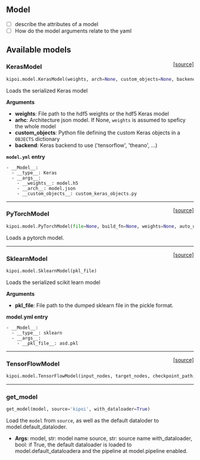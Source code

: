 ## Model

- [ ] describe the attributes of a model
- [ ] How do the model arguments relate to the yaml

## Available models

<span style="float:right;">[[source]](https://github.com/kipoi/kipoi/blob/master/kipoi/model.py#L159)</span>
### KerasModel

```python
kipoi.model.KerasModel(weights, arch=None, custom_objects=None, backend=None)
```

Loads the serialized Keras model

__Arguments__

- __weights__: File path to the hdf5 weights or the hdf5 Keras model
- __arhc__: Architecture json model. If None, `weights` is
assumed to speficy the whole model
- __custom_objects__: Python file defining the custom Keras objects
in a `OBJECTS` dictionary
- __backend__: Keras backend to use ('tensorflow', 'theano', ...)


__`model.yml` entry__


```
- __Model__:
  - __type__: Keras
  - __args__:
	- __weights__: model.h5
	- __arch__: model.json
	- __custom_objects__: custom_keras_objects.py
```

----

<span style="float:right;">[[source]](https://github.com/kipoi/kipoi/blob/master/kipoi/model.py#L285)</span>
### PyTorchModel

```python
kipoi.model.PyTorchModel(file=None, build_fn=None, weights=None, auto_use_cuda=True)
```

Loads a pytorch model. 


----

<span style="float:right;">[[source]](https://github.com/kipoi/kipoi/blob/master/kipoi/model.py#L413)</span>
### SklearnModel

```python
kipoi.model.SklearnModel(pkl_file)
```

Loads the serialized scikit learn model

__Arguments__

- __pkl_file__: File path to the dumped sklearn file in the pickle format.

__model.yml entry__


```
- __Model__:
  - __type__: sklearn
  - __args__:
	- __pkl_file__: asd.pkl
```

----

<span style="float:right;">[[source]](https://github.com/kipoi/kipoi/blob/master/kipoi/model.py#L463)</span>
### TensorFlowModel

```python
kipoi.model.TensorFlowModel(input_nodes, target_nodes, checkpoint_path, const_feed_dict_pkl=None)
```

----

### get_model


```python
get_model(model, source='kipoi', with_dataloader=True)
```


Load the `model` from `source`, as well as the
default dataloder to model.default_dataloder.

- __Args__:
  model, str:  model name
  source, str:  source name
  with_dataloader, bool: if True, the default dataloader is
loaded to model.default_dataloadera and the pipeline at model.pipeline enabled.

